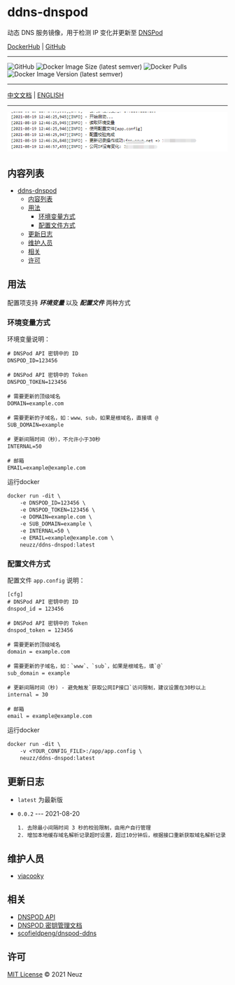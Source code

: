 # ddns-dnspod

动态 DNS 服务镜像，用于检测 IP 变化并更新至 [DNSPod](https://www.dnspod.cn/)

[DockerHub](https://hub.docker.com/r/neuzz/ddns-dnspod) | [GitHub](https://github.com/Neuz/Dockerfiles/tree/main/ddns-dnspod)

---

![GitHub](https://img.shields.io/github/license/neuz/Dockerfiles) ![Docker Image Size (latest semver)](https://img.shields.io/docker/image-size/neuzz/ddns-dnspod) ![Docker Pulls](https://img.shields.io/docker/pulls/neuzz/ddns-dnspod) ![Docker Image Version (latest semver)](https://img.shields.io/docker/v/neuzz/ddns-dnspod) 

---

 [中文文档](README.md) | [ENGLISH](README_en.md)

---

![](imgs/example.png)

## 内容列表

- [ddns-dnspod](#ddns-dnspod)
  - [内容列表](#内容列表)
  - [用法](#用法)
    - [环境变量方式](#环境变量方式)
    - [配置文件方式](#配置文件方式)
  - [更新日志](#更新日志)
  - [维护人员](#维护人员)
  - [相关](#相关)
  - [许可](#许可)

## 用法

配置项支持 ***环境变量*** 以及 ***配置文件*** 两种方式

### 环境变量方式

环境变量说明：

```
# DNSPod API 密钥中的 ID
DNSPOD_ID=123456

# DNSPod API 密钥中的 Token
DNSPOD_TOKEN=123456

# 需要更新的顶级域名
DOMAIN=example.com

# 需要更新的子域名，如：www、sub，如果是根域名，直接填 @
SUB_DOMAIN=example

# 更新间隔时间（秒），不允许小于30秒
INTERNAL=50

# 邮箱
EMAIL=example@example.com
```

运行docker

```
docker run -dit \
    -e DNSPOD_ID=123456 \
    -e DNSPOD_TOKEN=123456 \
    -e DOMAIN=example.com \
    -e SUB_DOMAIN=example \
    -e INTERNAL=50 \
    -e EMAIL=example@example.com \
    neuzz/ddns-dnspod:latest
```

### 配置文件方式

配置文件 `app.config` 说明：

```
[cfg]
# DNSPod API 密钥中的 ID
dnspod_id = 123456

# DNSPod API 密钥中的 Token
dnspod_token = 123456

# 需要更新的顶级域名
domain = example.com

# 需要更新的子域名，如：`www`、`sub`，如果是根域名，填`@`
sub_domain = example

# 更新间隔时间（秒) - 避免触发`获取公网IP接口`访问限制，建议设置在30秒以上
internal = 30

# 邮箱
email = example@example.com
```

运行docker

```
docker run -dit \
    -v <YOUR_CONFIG_FILE>:/app/app.config \
    neuzz/ddns-dnspod:latest
```

## 更新日志

- `latest` 为最新版

- `0.0.2` --- 2021-08-20
  ```
  1. 去除最小间隔时间 3 秒的校验限制，由用户自行管理
  2. 增加本地缓存域名解析记录超时设置，超过10分钟后，根据接口重新获取域名解析记录
  ```

## 维护人员

- [viacooky](https://github.com/viacooky)

## 相关

- [DNSPOD API](https://www.dnspod.cn/docs/index.html)
- [DNSPOD 密钥管理文档](https://docs.dnspod.cn/account/5f2d466de8320f1a740d9ff3/)
- [scofieldpeng/dnspod-ddns](https://github.com/scofieldpeng/dnspod-ddns)

## 许可

[MIT License](../LICENSE) © 2021 Neuz